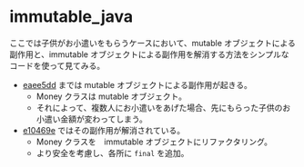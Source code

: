 # immutable_java

ここでは子供がお小遣いをもらうケースにおいて、mutable オブジェクトによる副作用と、immutable オブジェクトによる副作用を解消する方法をシンプルなコードを使って見てみる。

- [eaee5dd](https://github.com/junjujun/immutable_java/commit/eaee5dd9ae24bc9a36cdd6fc79efc379629731d1) までは mutable オブジェクトによる副作用が起きる。
  - Money クラスは mutable オブジェクト。
  - それによって、複数人にお小遣いをあげた場合、先にもらった子供のお小遣い金額が変わってしまう。
- [e10469e](https://github.com/junjujun/immutable_java/commit/e10469e866b3fd172c92b7a7399a33f627861a14) ではその副作用が解消されている。
  - Money クラスを　immutable オブジェクトにリファクタリング。
  - より安全を考慮し、各所に `final` を追加。 

